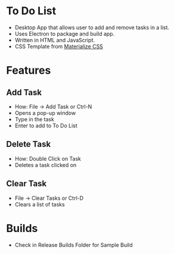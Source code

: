 # To Do List
  * Desktop App that allows user to add and remove tasks in a list. 
  * Uses Electron to package and build app. 
  * Written in HTML and JavaScript.
  * CSS Template from  [Materialize CSS](https://materializecss.com/)

# Features
## Add Task 
  * How: File -> Add Task or Ctrl-N
  * Opens a pop-up window
  * Type in the task
  * Enter to add to To Do List 
## Delete Task
  * How: Double Click on Task
  * Deletes a task clicked on
## Clear Task
  * File -> Clear Tasks or Ctrl-D
  * Clears a list of tasks
  
# Builds
  * Check in Release Builds Folder for Sample Build  

